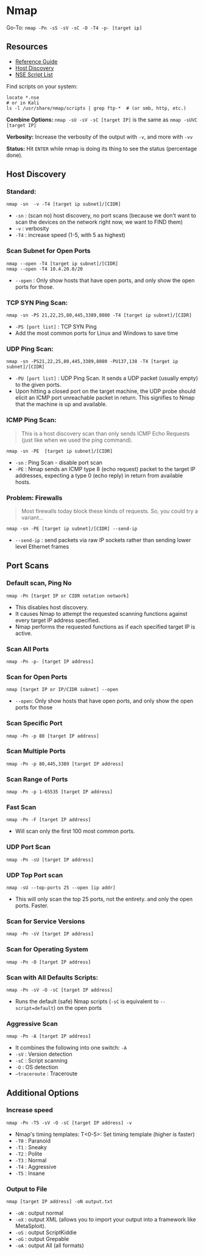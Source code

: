 # Nmap

Go-To: `nmap -Pn -sS -sV -sC -O -T4 -p- [target ip]`

## Resources
- [Reference Guide](https://nmap.org/book/man.html)
- [Host Discovery](https://nmap.org/book/man-host-discovery.html)
- [NSE Script List](https://nmap.org/nsedoc/scripts/)

Find scripts on your system:
```
locate *.nse
# or in Kali
ls -l /usr/share/nmap/scripts | grep ftp-*  # (or smb, http, etc.)
```
**Combine Options:** `nmap -sU -sV -sC [target IP]` is the same as `nmap -sUVC [target IP]`

**Verbosity:** Increase the verbosity of the output with `-v`, and more with `-vv`

**Status:** Hit `ENTER` while nmap is doing its thing to see the status (percentage done).

## Host Discovery

### Standard:
```
nmap -sn  -v -T4 [target ip subnet]/[CIDR]
```
- `-sn` : (scan no) host discovery, no port scans (because we don't want to scan the devices on the network right now, we want to FIND them)
- `-v` : verbosity
- `-T4` : increase speed (1-5, with 5 as highest)

### Scan Subnet for Open Ports
```
nmap --open -T4 [target ip subnet]/[CIDR]
nmap --open -T4 10.4.20.0/20
```
- `--open` : Only show hosts that have open ports, and only show the open ports for those.

### TCP SYN Ping Scan: 
```
nmap -sn -PS 21,22,25,80,445,3389,8080 -T4 [target ip subnet]/[CIDR]
```
- `-PS [port list]` : TCP SYN Ping
- Add the most common ports for Linux and Windows to save time

###  UDP Ping Scan: 
```
nmap -sn -PS21,22,25,80,445,3389,8080 -PU137,138 -T4 [target ip subnet]/[CIDR]
```
- `-PU [port list]` : UDP Ping Scan.  It sends a UDP packet (usually empty) to the given ports.
- Upon hitting a closed port on the target machine, the UDP probe should elicit an ICMP port unreachable packet in return. This signifies to Nmap that the machine is up and available.

### ICMP Ping Scan: 
> This is a host discovery scan than only sends ICMP Echo Requests (just like when we used the ping command). 
```
nmap -sn -PE  [target ip subnet]/[CIDR]
```
- `-sn` :  Ping Scan - disable port scan
- `-PE` :  Nmap sends an ICMP type 8 (echo request) packet to the target IP addresses, expecting a type 0 (echo reply) in return from available hosts.

### Problem: Firewalls
> Most firewalls today block these kinds of requests. So, you could try a variant...
```
nmap -sn -PE [target ip subnet]/[CIDR] --send-ip
```
- `--send-ip` : send packets via raw IP sockets rather than sending lower level Ethernet frames

## Port Scans

### Default scan, Ping No
```
nmap -Pn [target IP or CIDR notation network]
```
- This disables host discovery. 
- It causes Nmap to attempt the requested scanning functions against every target IP address specified. 
- Nmap performs the requested functions as if each specified target IP is active.

### Scan All Ports
```
nmap -Pn -p- [target IP address]
```

### Scan for Open Ports
```
nmap [target IP or IP/CIDR subnet] --open
```
- `--open`: Only show hosts that have open ports, and only show the open ports for those

### Scan Specific Port
```
nmap -Pn -p 80 [target IP address]
```

### Scan Multiple Ports
```
nmap -Pn -p 80,445,3389 [target IP address]
```

### Scan Range of Ports
```
nmap -Pn -p 1-65535 [target IP address]
```

### Fast Scan
```
nmap -Pn -F [target IP address]
```
- Will scan only the first 100 most common ports. 

### UDP Port Scan
```
nmap -Pn -sU [target IP address]
```

### UDP Top Port scan
```
nmap -sU --top-ports 25 --open [ip addr]
```
- This will only scan the top 25 ports, not the entirety. and only the open ports. Faster.

### Scan for Service Versions
```
nmap -Pn -sV [target IP address]
```

### Scan for Operating System
```
nmap -Pn -O [target IP address]
```

### Scan with All Defaults Scripts: 
```
nmap -Pn -sV -O -sC [target IP address]
```
- Runs the default (safe) Nmap scripts (`-sC` is equivalent to `--script=default`) on the open ports

### Aggressive Scan
```
nmap -Pn -A [target IP address]
```
- It combines the following into one switch: `-A`
- `-sV` : Version detection
- `-sC` : Script scanning
- `-O` : OS detection
- `–traceroute` : Traceroute

## Additional Options

### Increase speed
```
nmap -Pn -T5 -sV -O -sC [target IP address] -v
```
- Nmap's timing templates: T<0-5>: Set timing template (higher is faster)
- `-T0` : Paranoid
- `-T1` : Sneaky
- `-T2` : Polite	
- `-T3` : Normal
- `-T4` : Aggressive
- `-T5` : Insane

### Output to File
```
nmap [target IP address] -oN output.txt
```
- `-oN` : output normal
- `-oX` : output XML (allows you to import your output into a framework like MetaSploit).
- `-oS` : output ScriptKiddie
- `-oG` : output Grepable
- `-oA` : output All (all formats)
